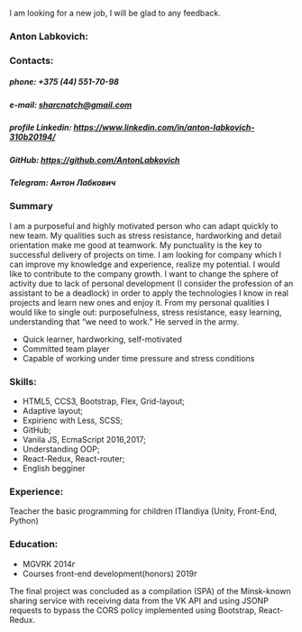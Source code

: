 I am looking for a new job, I will be glad to any feedback.

### Anton Labkovich:

### Contacts:
##### phone: +375 (44) 551-70-98
##### e-mail: sharcnatch@gmail.com
##### profile Linkedin: https://www.linkedin.com/in/anton-labkovich-310b20194/
##### GitHub: https://github.com/AntonLabkovich
##### Telegram: Антон Лабкович

### Summary

I am a purposeful and highly motivated person who can adapt quickly to new team. My qualities such as stress resistance, hardworking and detail orientation make me good at teamwork. My punctuality is the key to successful delivery of projects on time. 
I am looking for company which I can improve my knowledge and experience, realize my potential. I would like to contribute to the company growth. 
I want to change the sphere of activity due to lack of personal development (I consider the profession of an assistant to be a deadlock) in order to apply the technologies I know in real projects and learn new ones and enjoy it. From my personal qualities I would like to single out: purposefulness, stress resistance, easy learning, understanding that “we need to work.” He served in the army. 

* Quick learner, hardworking, self-motivated 
* Committed team player 
* Capable of working under time pressure and stress conditions 

### Skills:
  * HTML5, CCS3, Bootstrap, Flex, Grid-layout;
  * Adaptive layout;
  * Expirienc with Less, SCSS;
  * GitHub;
  * Vanila JS, EcmaScript 2016,2017;
  * Understanding OOP;
  * React-Redux, React-router;
  * English begginer
### Experience:
 
 Teacher the basic programming for children ITlandiya (Unity, Front-End, Python)

### Education:

- MGVRK 2014г 
- Courses front-end development(honors) 2019г

The final project was concluded as a compilation (SPA) of the Minsk-known sharing service with receiving data from the VK API and using JSONP requests to bypass the CORS policy implemented using Bootstrap, React-Redux.

